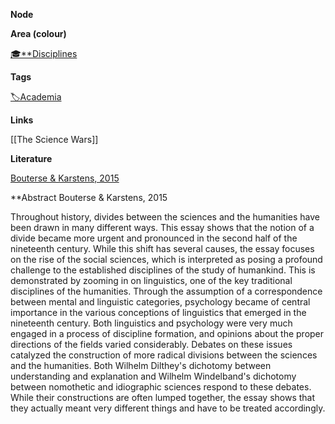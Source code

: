 **Node**

**Area (colour)**

[🎓**Disciplines](https://lean-sphynx-49b.notion.site/Disciplines-72ba770b397c4f34aed13a10d8d0cc3e?pvs=21)  

**Tags**

[🏷️Academia](https://lean-sphynx-49b.notion.site/Academia-11bd23c278674ec6843b89f1af801c4d?pvs=21)

**Links**

[[The Science Wars]]

**Literature**

[Bouterse & Karstens, 2015](https://lean-sphynx-49b.notion.site/Bouterse-Karstens-2015-13d872101866814ca1d4cf8e1c8041fe?pvs=74)


**Abstract Bouterse & Karstens, 2015

Throughout history, divides between the sciences and the humanities have been drawn in many different ways. This essay shows that the notion of a divide became more urgent and pronounced in the second half of the nineteenth century. While this shift has several causes, the essay focuses on the rise of the social sciences, which is interpreted as posing a profound challenge to the established disciplines of the study of humankind. This is demonstrated by zooming in on linguistics, one of the key traditional disciplines of the humanities. Through the assumption of a correspondence between mental and linguistic categories, psychology became of central importance in the various conceptions of linguistics that emerged in the nineteenth century. Both linguistics and psychology were very much engaged in a process of discipline formation, and opinions about the proper directions of the fields varied considerably. Debates on these issues catalyzed the construction of more radical divisions between the sciences and the humanities. Both Wilhelm Dilthey's dichotomy between understanding and explanation and Wilhelm Windelband's dichotomy between nomothetic and idiographic sciences respond to these debates. While their constructions are often lumped together, the essay shows that they actually meant very different things and have to be treated accordingly.